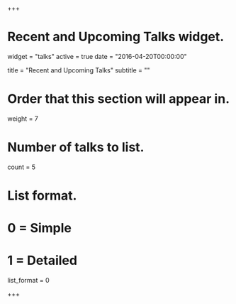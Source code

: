 +++
# Recent and Upcoming Talks widget.
widget = "talks"
active = true
date = "2016-04-20T00:00:00"

title = "Recent and Upcoming Talks"
subtitle = ""

# Order that this section will appear in.
weight = 7

# Number of talks to list.
count = 5

# List format.
#   0 = Simple
#   1 = Detailed
list_format = 0

+++

